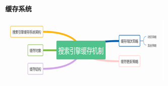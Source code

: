 ## 缓存系统

<div align="center">    
    <img src="https://github.com/lichangao1826/SearchEngine-Learning/blob/master/resources/%E6%90%9C%E7%B4%A2%E5%BC%95%E6%93%8E%E7%BC%93%E5%AD%98%E6%9C%BA%E5%88%B6.png" height=200px />
</div>
